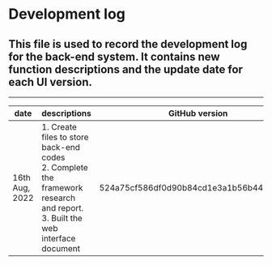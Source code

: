 # Development log
## This file is used to record the development log for the back-end system. It contains new function descriptions and the update date for each UI version.

---  

| date             | descriptions                                                                                                                                                                                                                                     | GitHub version                           | Others                      |
|------------------|--------------------------------------------------------------------------------------------------------------------------------------------------------------------------------------------------------------------------------------------------|------------------------------------------|-----------------------------|
| 16th Aug, 2022 | 1. Create files to store back-end codes  <br/> 2. Complete the framework research and report.  <br/> 3. Built the web interface document                                                                                                | 524a75cf586df0d90b84cd1e3a1b56b4492df97b |                             |
